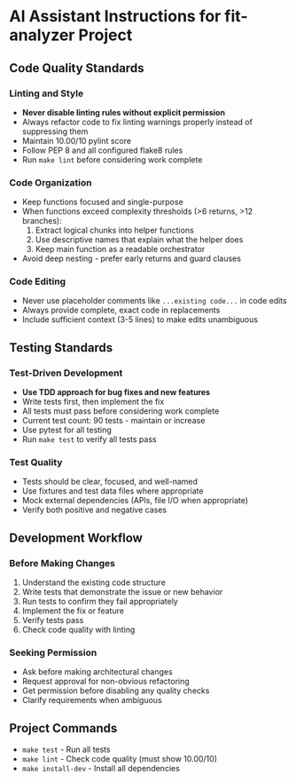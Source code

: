 # AI Assistant Instructions for fit-analyzer Project

## Code Quality Standards

### Linting and Style
- **Never disable linting rules without explicit permission**
- Always refactor code to fix linting warnings properly instead of suppressing them
- Maintain 10.00/10 pylint score
- Follow PEP 8 and all configured flake8 rules
- Run `make lint` before considering work complete

### Code Organization
- Keep functions focused and single-purpose
- When functions exceed complexity thresholds (>6 returns, >12 branches):
  1. Extract logical chunks into helper functions
  2. Use descriptive names that explain what the helper does
  3. Keep main function as a readable orchestrator
- Avoid deep nesting - prefer early returns and guard clauses

### Code Editing
- Never use placeholder comments like `...existing code...` in code edits
- Always provide complete, exact code in replacements
- Include sufficient context (3-5 lines) to make edits unambiguous

## Testing Standards

### Test-Driven Development
- **Use TDD approach for bug fixes and new features**
- Write tests first, then implement the fix
- All tests must pass before considering work complete
- Current test count: 90 tests - maintain or increase
- Use pytest for all testing
- Run `make test` to verify all tests pass

### Test Quality
- Tests should be clear, focused, and well-named
- Use fixtures and test data files where appropriate
- Mock external dependencies (APIs, file I/O when appropriate)
- Verify both positive and negative cases

## Development Workflow

### Before Making Changes
1. Understand the existing code structure
2. Write tests that demonstrate the issue or new behavior
3. Run tests to confirm they fail appropriately
4. Implement the fix or feature
5. Verify tests pass
6. Check code quality with linting

### Seeking Permission
- Ask before making architectural changes
- Request approval for non-obvious refactoring
- Get permission before disabling any quality checks
- Clarify requirements when ambiguous

## Project Commands
- `make test` - Run all tests
- `make lint` - Check code quality (must show 10.00/10)
- `make install-dev` - Install all dependencies
